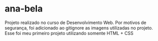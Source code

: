 # ana-bela
 Projeto realizado no curso de Desenvolvimento Web.
 Por motivos de segurança, foi adicionado ao gitignore as imagens utilizadas no projeto.
 Esse foi meu primeiro projeto utilizando somente HTML + CSS
